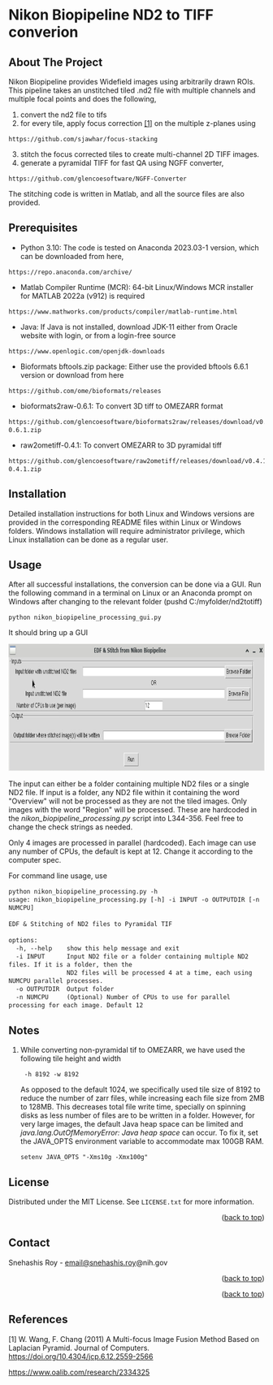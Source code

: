 # Nikon Biopipeline ND2 to TIFF converion


<!-- ABOUT THE PROJECT -->
## About The Project

Nikon Biopipeline provides Widefield images using arbitrarily drawn ROIs.
This pipeline takes an unstitched tiled .nd2 file with multiple channels and multiple focal
points and does the following,
1. convert the nd2 file to tifs
2. for every tile, apply focus correction [[1]](#1) on the multiple z-planes using
```
https://github.com/sjawhar/focus-stacking
```
3. stitch the focus corrected tiles to create multi-channel 2D TIFF images.
4. generate a pyramidal TIFF for fast QA using NGFF converter,
```
https://github.com/glencoesoftware/NGFF-Converter
```
The stitching code is written in Matlab, and all the source files are also provided.


<!--Prerequisites -->
## Prerequisites
* Python 3.10: The code is tested on Anaconda 2023.03-1 version, which can be downloaded from here,
```
https://repo.anaconda.com/archive/
```
* Matlab Compiler Runtime (MCR): 64-bit Linux/Windows MCR installer for MATLAB 2022a (v912) is required
```
https://www.mathworks.com/products/compiler/matlab-runtime.html
```
* Java: If Java is not installed, download JDK-11 either from Oracle website with login, or from a login-free source
```
https://www.openlogic.com/openjdk-downloads
```
* Bioformats bftools.zip package: Either use the provided bftools 6.6.1 version or download from here
```
https://github.com/ome/bioformats/releases
```
* bioformats2raw-0.6.1: To convert 3D tiff to OMEZARR format
```
https://github.com/glencoesoftware/bioformats2raw/releases/download/v0.6.1/bioformats2raw-0.6.1.zip
```
* raw2ometiff-0.4.1: To convert OMEZARR to 3D pyramidal tiff
```
https://github.com/glencoesoftware/raw2ometiff/releases/download/v0.4.1/raw2ometiff-0.4.1.zip
```

## Installation

Detailed installation instructions for both Linux and Windows versions are provided in the corresponding README files 
within Linux or Windows folders. Windows installation will require
administrator privilege, which Linux installation can be done as a regular user.


<!-- USAGE EXAMPLES -->
## Usage
After all successful installations, the conversion can be done via a GUI. Run the following command in a terminal
on Linux or an Anaconda prompt on Windows after changing to the relevant folder (pushd C:/myfolder/nd2totiff)
```
python nikon_biopipeline_processing_gui.py
```
It should bring up a GUI
<p align="center">
  <img src="https://github.com/SNIR-NIMH/nd2totiff/blob/main/imgs/GUI.png" height="250"/>  
</p>

The input can either be a folder containing multiple ND2 files or a single ND2 file.
If input is a folder, any ND2 file within it containing the word "Overview" will not be processed
as they are not the tiled images. Only images with the word "Region" will be processed. These are 
hardcoded in the *nikon_biopipeline_processing.py* script into L344-356. Feel free to change the 
check strings as needed.

Only 4 images are processed in parallel (hardcoded). Each image can use any number of CPUs, the
default is kept at 12. Change it according to the computer spec.

For command line usage, use
```
python nikon_biopipeline_processing.py -h
usage: nikon_biopipeline_processing.py [-h] -i INPUT -o OUTPUTDIR [-n NUMCPU]

EDF & Stitching of ND2 files to Pyramidal TIF

options:
  -h, --help    show this help message and exit
  -i INPUT      Input ND2 file or a folder containing multiple ND2 files. If it is a folder, then the
                ND2 files will be processed 4 at a time, each using NUMCPU parallel processes.
  -o OUTPUTDIR  Output folder
  -n NUMCPU     (Optional) Number of CPUs to use for parallel processing for each image. Default 12
```


<!-- NOTES -->
## Notes

1. While converting non-pyramidal tif to OMEZARR, we have used the following
   tile height and width
   ```
    -h 8192 -w 8192
   ```
   As opposed to the default 1024, we specifically used tile size of 8192
   to reduce the number of zarr files, while increasing each file size from 2MB
   to 128MB. This decreases total file write time, specially on
   spinning disks as less number of files are to be written in a folder. However,
   for very large images, the default Java heap space can be limited and
   *java.lang.OutOfMemoryError: Java heap space* can occur. To fix it, set the
   JAVA_OPTS environment variable to accommodate max 100GB RAM.
   ```
   setenv JAVA_OPTS "-Xms10g -Xmx100g"
   ```

<!-- LICENSE -->
## License

Distributed under the MIT License. See `LICENSE.txt` for more information.

<p align="right">(<a href="#readme-top">back to top</a>)</p>



<!-- CONTACT -->
## Contact

Snehashis Roy - email@snehashis.roy@nih.gov

<p align="right">(<a href="#readme-top">back to top</a>)</p>


<p align="right">(<a href="#readme-top">back to top</a>)</p>

<!-- REFERENCE -->
## References
<a id="1">[1]</a> 
W. Wang, F. Chang (2011)
A Multi-focus Image Fusion Method Based on Laplacian Pyramid.
Journal of Computers.
https://doi.org/10.4304/jcp.6.12.2559-2566

https://www.oalib.com/research/2334325


